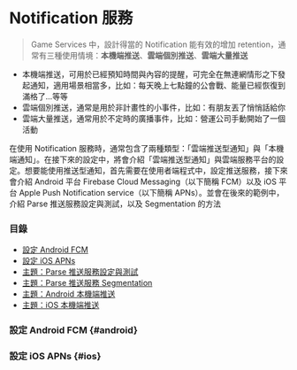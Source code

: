 # Notification 服務

> Game Services 中，設計得當的 Notification 能有效的增加 retention，通常有三種使用情境：**本機端推送**、**雲端個別推送**、**雲端大量推送**
* 本機端推送，可用於已經預知時間與內容的提醒，可完全在無連網情形之下發起通知，適用場景相當多，比如：每天晚上七點鐘的公會戰、能量已經恢復到滿格了...等等
* 雲端個別推送，通常是用於非計畫性的小事件，比如：有朋友丟了悄悄話給你
* 雲端大量推送，通常用於不定時的廣播事件，比如：營運公司手動開始了一個活動

在使用 Notification 服務時，通常包含了兩種類型：「雲端推送型通知」與「本機端通知」。在接下來的設定中，將會介紹「雲端推送型通知」與雲端服務平台的設定。想要能使用推送型通知，首先需要在使用者端程式中，設定推送服務，接下來會介紹 Android 平台 Firebase Cloud Messaging（以下簡稱 FCM）以及 iOS 平台 Apple Push Notification service（以下簡稱 APNs）。並會在後來的範例中，介紹 Parse 推送服務設定與測試，以及 Segmentation 的方法

### 目錄

* [設定 Android FCM](#android)
* [設定 iOS APNs](#ios)
* [主題：Parse 推送服務設定與測試](service-notification/parse-push-notification.md)
* [主題：Parse 推送服務 Segmentation](service-notification/parse-push-notification-segmentation.md)
* [主題：Android 本機端推送](service-notification/android-notification-local.md)
* [主題：iOS 本機端推送](service-notification/ios-notification-local.md)

### 設定 Android FCM {#android}

### 設定 iOS APNs {#ios}



